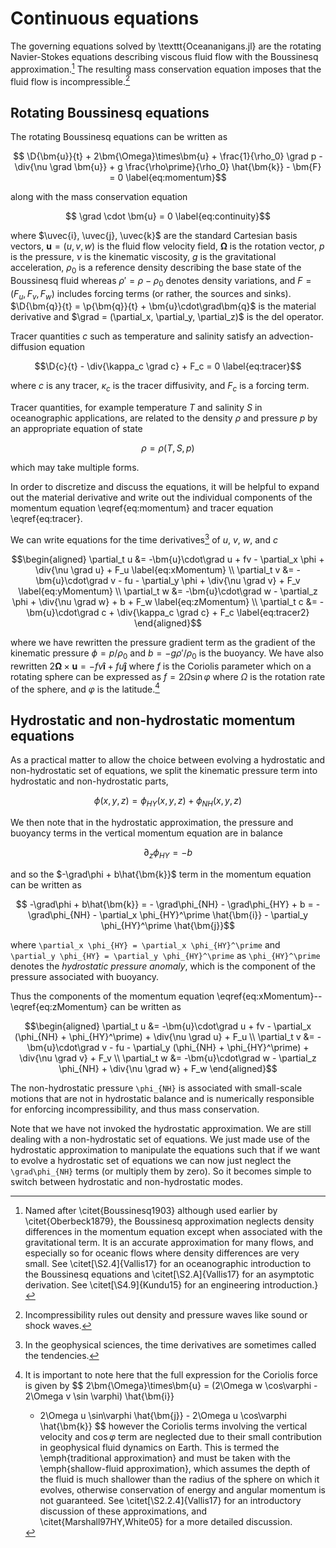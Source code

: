 # Continuous equations

The governing equations solved by \texttt{Oceananigans.jl} are the rotating Navier-Stokes equations describing
viscous fluid flow with the Boussinesq approximation.[^1] The resulting mass conservation equation
imposes that the fluid flow is incompressible.[^2]

[^1]: Named after \citet{Boussinesq1903} although used earlier by \citet{Oberbeck1879}, the Boussinesq
    approximation neglects density differences in the momentum equation except when associated with the gravitational
    term. It is an accurate approximation for many flows, and especially so for oceanic flows where density differences 
    are very small. See \citet[\S2.4]{Vallis17} for an oceanographic introduction to the Boussinesq equations and
    \citet[\S2.A]{Vallis17} for an asymptotic derivation. See \citet[\S4.9]{Kundu15} for an engineering introduction.}

[^2]: Incompressibility rules out density and pressure waves like sound or shock waves.

## Rotating Boussinesq equations

The rotating Boussinesq equations can be written as
```math
  \D{\bm{u}}{t} + 2\bm{\Omega}\times\bm{u} + \frac{1}{\rho_0} \grad p - \div{\nu \grad \bm{u}}
    + g \frac{\rho\prime}{\rho_0} \hat{\bm{k}} - \bm{F} = 0 \label{eq:momentum}
```
along with the mass conservation equation
```math
    \grad \cdot \bm{u} = 0  \label{eq:continuity}
```
where $\uvec{i}, \uvec{j}, \uvec{k}$ are the standard Cartesian basis vectors, $\bm{u} = (u, v, w)$ is
the fluid flow velocity field, $\bm{\Omega}$ is the rotation vector, $p$ is the pressure, $\nu$ is the kinematic
viscosity, $g$ is the gravitational acceleration, $\rho_0$ is a reference density describing the base state of the
Boussinesq fluid whereas $\rho\prime = \rho - \rho_0$ denotes density variations, and $F = (F_u, F_v, F_w)$ includes
forcing terms (or rather, the sources and sinks). $\D{\bm{q}}{t} = \p{\bm{q}}{t} + \bm{u}\cdot\grad\bm{q}$ is the 
material derivative and $\grad = (\partial_x, \partial_y, \partial_z)$ is the del operator.

Tracer quantities $c$ such as temperature and salinity satisfy an advection-diffusion equation
```math
\D{c}{t} - \div{\kappa_c \grad c} + F_c = 0  \label{eq:tracer}
```
where $c$ is any tracer, $\kappa_c$ is the tracer diffusivity, and $F_c$ is a forcing term.

Tracer quantities, for example temperature $T$ and salinity $S$ in oceanographic applications, are related to the
density $\rho$ and pressure $p$ by an appropriate equation of state
```math
  \rho = \rho(T, S, p)
```
which may take multiple forms.

In order to discretize and discuss the equations, it will be helpful to expand out the material derivative and
write out the individual components of the momentum equation \eqref{eq:momentum} and tracer equation
\eqref{eq:tracer}.

We can write equations for the time derivatives[^3] of $u$, $v$, $w$, and $c$
```math
\begin{aligned}
  \partial_t u &= -\bm{u}\cdot\grad u + fv - \partial_x \phi + \div{\nu \grad u}      + F_u \label{eq:xMomentum} \\
  \partial_t v &= -\bm{u}\cdot\grad v - fu - \partial_y \phi + \div{\nu \grad v}      + F_v \label{eq:yMomentum} \\
  \partial_t w &= -\bm{u}\cdot\grad w      - \partial_z \phi + \div{\nu \grad w} + b  + F_w \label{eq:zMomentum} \\
  \partial_t c &= -\bm{u}\cdot\grad c                        + \div{\kappa_c \grad c} + F_c \label{eq:tracer2}
\end{aligned}
```
where we have rewritten the pressure gradient term as the gradient of the kinematic pressure $\phi = p/\rho_0$
and $b = -g\rho\prime/\rho_0$ is the buoyancy. We have also rewritten
$2\bm{\Omega}\times\bm{u} = -fv \bm{\hat{i}} + fu \bm{\hat{j}}$
where $f$ is the Coriolis parameter which on a rotating sphere can be expressed as $f = 2 \Omega \sin \varphi$
where $\Omega$ is the rotation rate of the sphere, and $\varphi$ is the latitude.[^4]

[^3]: In the geophysical sciences, the time derivatives are sometimes called the tendencies.

[^4]: It is important to note here that the full expression for the Coriolis force is given by 
    $$ 2\bm{\Omega}\times\bm{u} = (2\Omega w \cos\varphi - 2\Omega v \sin \varphi) \hat{\bm{i}}
       + 2\Omega u \sin\varphi \hat{\bm{j}} - 2\Omega u \cos\varphi \hat{\bm{k}} $$
    however the Coriolis terms involving the vertical velocity and $\cos\varphi$ term are neglected due to their small
    contribution in geophysical fluid dynamics on Earth. This is termed the \emph{traditional approximation} and must be
    taken with the \emph{shallow-fluid approximation}, which assumes the depth of the fluid is much shallower than the
    radius of the sphere on which it evolves, otherwise conservation of energy and angular momentum is not guaranteed.
    See \citet[\S2.2.4]{Vallis17} for an introductory discussion of these approximations, and
    \citet{Marshall97HY,White05} for a more detailed discussion.

## Hydrostatic and non-hydrostatic momentum equations

As a practical matter to allow the choice between evolving a hydrostatic and non-hydrostatic set of equations, we
split the kinematic pressure term into hydrostatic and non-hydrostatic parts,
```math
  \phi(x, y, z) = \phi_{HY}(x, y, z) + \phi_{NH}(x, y, z)
```
We then note that in the hydrostatic approximation, the pressure and buoyancy terms in the vertical momentum
equation are in balance 
```math
  \partial_z \phi_{HY} = -b
```
and so the $-\grad\phi + b\hat{\bm{k}}$ term in the momentum equation can be written as
```math
    -\grad\phi + b\hat{\bm{k}}
    = - \grad\phi_{NH} - \grad\phi_{HY} + b
    = - \grad\phi_{NH} - \partial_x \phi_{HY}^\prime \hat{\bm{i}} - \partial_y \phi_{HY}^\prime \hat{\bm{j}}
```
where ``\partial_x \phi_{HY} = \partial_x \phi_{HY}^\prime`` and ``\partial_y \phi_{HY} = \partial_y \phi_{HY}^\prime``
as ``\phi_{HY}^\prime`` denotes the *hydrostatic pressure anomaly*, which is the component of the pressure 
associated with buoyancy.

Thus the components of the momentum equation \eqref{eq:xMomentum}--\eqref{eq:zMomentum} can be written as
```math
\begin{aligned}
  \partial_t u &= -\bm{u}\cdot\grad u + fv - \partial_x (\phi_{NH} + \phi_{HY}^\prime) + \div{\nu \grad u} + F_u \\
  \partial_t v &= -\bm{u}\cdot\grad v - fu - \partial_y (\phi_{NH} + \phi_{HY}^\prime) + \div{\nu \grad v} + F_v \\
  \partial_t w &= -\bm{u}\cdot\grad w      - \partial_z  \phi_{NH}                  + \div{\nu \grad w} + F_w 
\end{aligned}
```

The non-hydrostatic pressure ``\phi_{NH}`` is associated with small-scale motions that are not in hydrostatic balance
and is numerically responsible for enforcing incompressibility, and thus mass conservation.

Note that we have not invoked the hydrostatic approximation. We are still dealing with a non-hydrostatic set of 
equations. We just made use of the hydrostatic approximation to manipulate the equations such that if we want to 
evolve a hydrostatic set of equations we can now just neglect the ``\grad\phi_{NH}`` terms (or multiply them by zero). 
So it becomes simple to switch between hydrostatic and non-hydrostatic modes.

